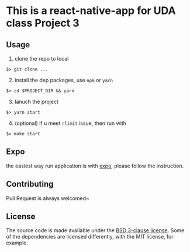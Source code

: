 # This is a react-native-app for UDA class Project 3

## Usage

1. clone the repo to local

```
$> git clone ...
```

2. install the dep packages, use `npm` or `yarn`

```
$> cd $PROJECT_DIR && yarn
```

3. lanuch the project

```
$> yarn start
```

4. (optional) if u meet `rlimit` issue, then run with 

```
$> make start
```

## Expo

the easiest way run application is with [expo](https://expo.io/), please follow the instruction.

## Contributing
Pull Request is always welcomed~

## License
The source code is made available under the [BSD 3-clause license](LICENSE). Some of the dependencies are licensed differently, with the MIT license, for example.
